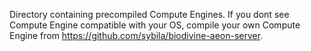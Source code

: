 Directory containing precompiled Compute Engines.
If you dont see Compute Engine compatible with your OS, compile your own Compute Engine from https://github.com/sybila/biodivine-aeon-server.
